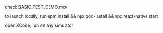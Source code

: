 check BASIC_TEST_DEMO.mov

to launch locally, run
npm install && npx pod-install && npx react-native start

open XCode, run on any simulator
